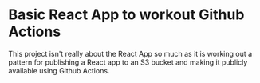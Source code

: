 # Basic React App to workout Github Actions

This project isn't really about the React App so much as it is working out a pattern for publishing
a React app to an S3 bucket and making it publicly available using Github Actions.